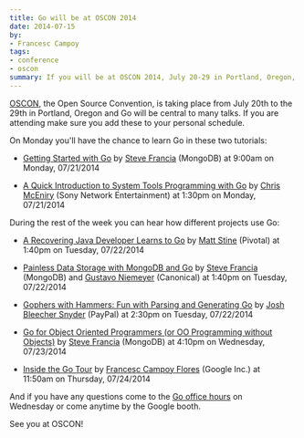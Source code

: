 ```yaml
---
title: Go will be at OSCON 2014
date: 2014-07-15
by:
- Francesc Campoy
tags:
- conference
- oscon
summary: If you will be at OSCON 2014, July 20-29 in Portland, Oregon, be sure to check out these Go talks.
---
```



[OSCON](http://www.oscon.com), the Open Source Convention, is taking place
from July 20th to the 29th in Portland, Oregon and Go will be central to many
talks. If you are attending make sure you add these to your personal schedule.

On Monday you'll have the chance to learn Go in these two tutorials:

  - [Getting Started with Go](http://www.oscon.com/oscon2014/public/schedule/detail/34395)
    by [Steve Francia](http://twitter.com/spf13) (MongoDB) at 9:00am on Monday, 07/21/2014

  - [A Quick Introduction to System Tools Programming with Go](http://www.oscon.com/oscon2014/public/schedule/detail/34267)
    by [Chris McEniry](http://twitter.com/macmceniry) (Sony Network Entertainment)
    at 1:30pm on Monday, 07/21/2014

During the rest of the week you can hear how different projects use Go:

  - [A Recovering Java Developer Learns to Go](http://www.oscon.com/oscon2014/public/schedule/detail/34371)
    by [Matt Stine](http://twitter.com/mstine) (Pivotal) at 1:40pm on Tuesday, 07/22/2014

  - [Painless Data Storage with MongoDB and Go](http://www.oscon.com/oscon2014/public/schedule/detail/34299)
    by [Steve Francia](http://twitter.com/spf13) (MongoDB) and [Gustavo Niemeyer](http://twitter.com/gniemeyer)
    (Canonical) at 1:40pm on Tuesday, 07/22/2014

  - [Gophers with Hammers: Fun with Parsing and Generating Go](http://www.oscon.com/oscon2014/public/schedule/detail/37795)
    by [Josh Bleecher Snyder](http://twitter.com/offbymany) (PayPal) at 2:30pm
    on Tuesday, 07/22/2014

  - [Go for Object Oriented Programmers (or OO Programming without Objects)](http://www.oscon.com/oscon2014/public/schedule/detail/34047)
    by [Steve Francia](http://twitter.com/spf13) (MongoDB) at 4:10pm on
    Wednesday, 07/23/2014

  - [Inside the Go Tour](http://www.oscon.com/oscon2014/public/schedule/detail/34509)
    by [Francesc Campoy Flores](http://twitter.com/francesc) (Google Inc.)
    at 11:50am on Thursday, 07/24/2014

And if you have any questions come to the
[Go office hours](http://www.oscon.com/oscon2014/public/schedule/detail/37075)
on Wednesday or come anytime by the Google booth.

See you at OSCON!
